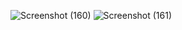 ![Screenshot (160)](https://github.com/user-attachments/assets/35bf15d9-6c66-4174-ab5e-652e78211273)
![Screenshot (161)](https://github.com/user-attachments/assets/35b4965f-02ee-49d0-bd7b-f7bb3bd8c0ce)
